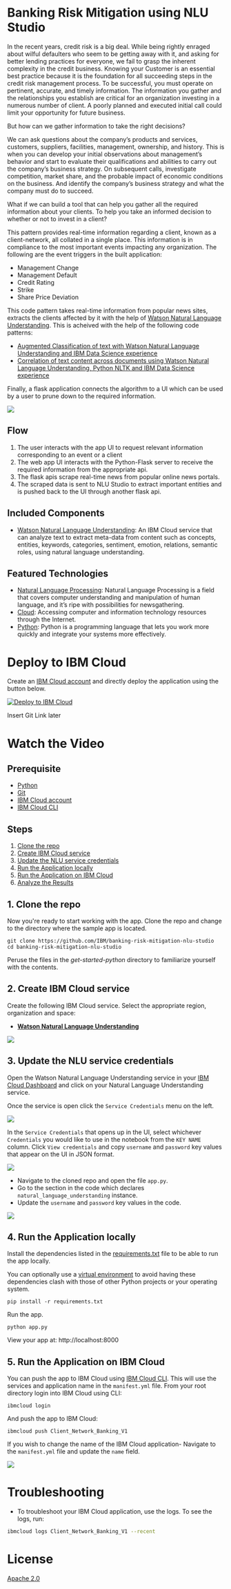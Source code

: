 # Banking Risk Mitigation using NLU Studio

In the recent years, credit risk is a big deal. While being rightly enraged about wilful defaulters who seem to be getting away with it, and asking for better lending practices for everyone, we fail to grasp the inherent complexity in the credit business. Knowing your Customer is an essential best practice because it is the foundation for all succeeding steps in the credit risk management process. To be successful, you must operate on pertinent, accurate, and timely information. The information you gather and the relationships you establish are critical for an organization investing in a numerous number of client. A poorly planned and executed initial call could limit your opportunity for future business. 

But how can we gather information to take the right decisions?

We can ask questions about the company’s products and services, customers, suppliers, facilities, management, ownership, and history. This is when you can develop your initial observations about management’s behavior and start to evaluate their qualifications and abilities to carry out the company’s business strategy. On subsequent calls, investigate competition, market share, and the probable impact of economic conditions on the business. And identify the company’s business strategy and what the company must do to succeed.

What if we can build a tool that can help you gather all the required information about your clients. To help you take an informed decision to whether or not to invest in a client?

This pattern provides real-time information regarding a client, known as a client-network, all collated in a single place. This information is in compliance to the most important events impacting any organization. The following are the event triggers in the built application: 
* Management Change
* Management Default
* Credit Rating
* Strike
* Share Price Deviation

This code pattern takes real-time information from popular news sites, extracts the clients affected by it with the help of [Watson Natural Language Understanding](https://console.bluemix.net/catalog/services/natural-language-understanding). This is acheived with the help of the following code patterns:
* [Augmented Classification of text with Watson Natural Language Understanding and IBM Data Science experience](https://developer.ibm.com/code/patterns/extend-watson-text-classification)
* [Correlation of text content across documents using Watson Natural Language Understanding, Python NLTK and IBM Data Science experience](https://developer.ibm.com/code/patterns/watson-document-correlation/)

Finally, a flask application connects the algorithm to a UI which can be used by a user to prune down to the required information.

![](doc/source/images/architecture.png)

## Flow

1. The user interacts with the app UI to request relevant information corresponding to an event or a client
2. The web app UI interacts with the Python-Flask server to receive the required information from the appropriate api.
3. The flask apis scrape real-time news from popular online news portals. 
4. The scraped data is sent to NLU Studio to extract important entities and is pushed back to the UI through another flask api.


## Included Components

* [Watson Natural Language Understanding](https://console.bluemix.net/catalog/services/natural-language-understanding): An IBM Cloud service that can analyze text to extract meta-data from content such as concepts, entities, keywords, categories, sentiment, emotion, relations, semantic roles, using natural language understanding.

## Featured Technologies

* [Natural Language Processing](https://www.ibm.com/watson/services/natural-language-understanding): Natural Language Processing is a field that covers computer understanding and manipulation of human language, and it’s ripe with possibilities for newsgathering.
* [Cloud](https://www.ibm.com/developerworks/learn/cloud/): Accessing computer and information technology resources through the Internet.
* [Python](https://www.python.org/): Python is a programming language that lets you work more quickly and integrate your systems more effectively.

# Deploy to IBM Cloud

Create an [IBM Cloud account](https://console.bluemix.net/registration/?target=%2Fdashboard%2Fapps) and directly deploy the application using the button below.

[![Deploy to IBM Cloud](https://bluemix.net/deploy/button.png)](https://bluemix.net/deploy?repository=)

Insert Git Link later


# Watch the Video


## Prerequisite
* [Python](https://www.python.org/downloads/)
* [Git](https://git-scm.com/downloads)
* [IBM Cloud account](https://console.bluemix.net/registration/?target=%2Fdashboard%2Fapps)
* [IBM Cloud CLI](https://console.bluemix.net/docs/cli)

## Steps
1. [Clone the repo](#1-clone-the-repo)
2. [Create IBM Cloud service](#2-create-ibm-cloud-service)
3. [Update the NLU service credentials](#3-update-the-nlu-service-credentials)
4. [Run the Application locally](#4-run-the-application-locally)
5. [Run the Application on IBM Cloud](#5-run-the-application-on-ibm-cloud)
6. [Analyze the Results](#6-analyze-the-results)

## 1. Clone the repo

Now you're ready to start working with the app. Clone the repo and change to the directory where the sample app is located.
  ```
git clone https://github.com/IBM/banking-risk-mitigation-nlu-studio
cd banking-risk-mitigation-nlu-studio
  ```

  Peruse the files in the *get-started-python* directory to familiarize yourself with the contents.
  
## 2. Create IBM Cloud service

Create the following IBM Cloud service. Select the appropriate region, organization and space:

  * [**Watson Natural Language Understanding**](https://console.bluemix.net/catalog/services/natural-language-understanding)

  ![](doc/source/images/NLU_Service_instance.png)
  
## 3. Update the NLU service credentials

Open the Watson Natural Language Understanding service in your [IBM Cloud Dashboard](https://console.bluemix.net/dashboard/services) and click on your Natural Language Understanding service.

Once the service is open click the `Service Credentials` menu on the left.

![](doc/source/images/service_credentials.png)



In the `Service Credentials` that opens up in the UI, select whichever `Credentials` you would like to use in the notebook from the `KEY NAME` column. Click `View credentials` and copy `username` and `password` key values that appear on the UI in JSON format.

![](doc/source/images/copy_credentials.png)



* Navigate to the cloned repo and open the file `app.py`.
* Go to the section in the code which declares `natural_language_understanding` instance.
* Update the `username` and `password` key values in the code.

![](doc/source/images/nlu_service_credentials.png)


## 4. Run the Application locally

Install the dependencies listed in the [requirements.txt](https://pip.readthedocs.io/en/stable/user_guide/#requirements-files) file to be able to run the app locally.

You can optionally use a [virtual environment](https://packaging.python.org/installing/#creating-and-using-virtual-environments) to avoid having these dependencies clash with those of other Python projects or your operating system.
  ```
pip install -r requirements.txt
  ```

Run the app.
  ```
python app.py
  ```

View your app at: http://localhost:8000


## 5. Run the Application on IBM Cloud

You can push the app to IBM Cloud using [IBM Cloud CLI](https://console.bluemix.net/docs/cli). This will use the services and application name in the `manifest.yml` file.  From your root directory login into IBM Cloud using CLI:
```
ibmcloud login
```
And push the app to IBM Cloud:
```
ibmcloud push Client_Network_Banking_V1
```

If you wish to change the name of the IBM Cloud application- Navigate to the `manifest.yml` file and update the `name` field.

![](doc/source/images/manifest_file.png)


# Troubleshooting

* To troubleshoot your IBM Cloud application, use the logs. To see the logs, run:

```bash
ibmcloud logs Client_Network_Banking_V1 --recent
```

# License

[Apache 2.0](LICENSE)


